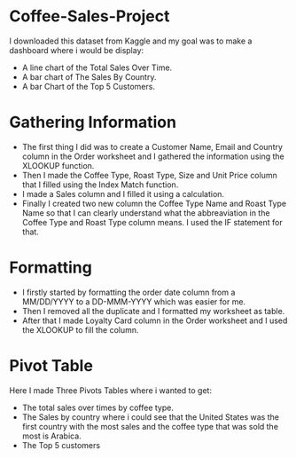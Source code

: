 # Coffee-Sales-Project
I downloaded this dataset from Kaggle and my goal was to make a dashboard where i would be display:
- A line chart of the Total Sales Over Time.
- A bar chart of The Sales By Country.
- A bar Chart of the Top 5 Customers.

# Gathering Information
- The first thing I did was to create a Customer Name, Email and Country column in the Order worksheet and I gathered the information using the XLOOKUP function.
- Then I made the Coffee Type, Roast Type, Size and Unit Price column that I filled using the Index Match function.
- I made a Sales column and I filled it using a calculation.
- Finally I created two new column the Coffee Type Name and Roast Type Name so that I can clearly understand what the abbreaviation in the Coffee Type and Roast Type column means. I used the IF statement for that.

# Formatting 
- I firstly started by formatting the order date column from a MM/DD/YYYY to a DD-MMM-YYYY which was easier for me.
- Then I removed all the duplicate and I formatted my worksheet as table.
- After that I made Loyalty Card column in the Order worksheet and I used the XLOOKUP to fill the column.

# Pivot Table
Here I made Three Pivots Tables where i wanted to get:
- The total sales over times by coffee type.
- The Sales by country where i could see that the United States was the first country with the most sales and the coffee type that was sold the most is Arabica.
- The Top 5 customers
